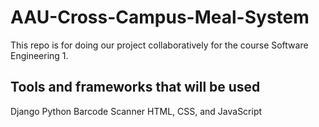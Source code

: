 # AAU-Cross-Campus-Meal-System
This repo is for doing our project collaboratively for the course Software Engineering 1.

## Tools and frameworks that will be used
  Django
  Python
  Barcode Scanner
  HTML, CSS, and JavaScript
